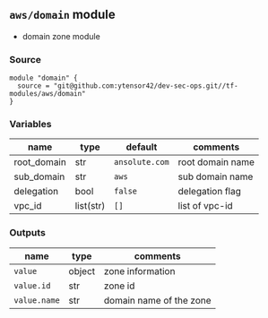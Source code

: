 ## `aws/domain` module

- domain zone module

### Source
  ```
  module "domain" {
    source = "git@github.com:ytensor42/dev-sec-ops.git//tf-modules/aws/domain"
  }
  ```

### Variables

  |name|type|default|comments|
  |---|---|---|---|
  |root_domain|str|`ansolute.com`|root domain name|
  |sub_domain|str|`aws`|sub domain name|
  |delegation|bool|`false`|delegation flag|
  |vpc_id|list(str)|`[]`|list of vpc-id|


### Outputs

  |name|type|comments|
  |---|---|---|
  |`value`|object|zone information|
  |`value.id`|str|zone id|
  |`value.name`|str|domain name of the zone|
